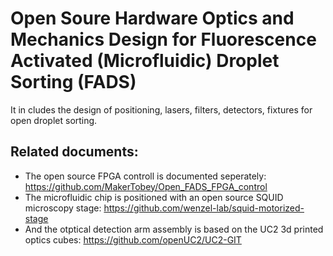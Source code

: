 # Open Soure Hardware Optics and Mechanics Design for Fluorescence Activated (Microfluidic) Droplet Sorting (FADS)

It in cludes the design of positioning, lasers, filters, detectors, fixtures for open droplet sorting. 

## Related documents:
* The open source FPGA controll is documented seperately: https://github.com/MakerTobey/Open_FADS_FPGA_control
* The microfluidic chip is positioned with an open source SQUID microscopy stage: https://github.com/wenzel-lab/squid-motorized-stage
* And the otptical detection arm assembly is based on the UC2 3d printed optics cubes: https://github.com/openUC2/UC2-GIT
